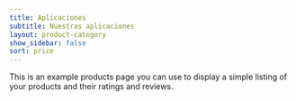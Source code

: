 ```yaml
---
title: Aplicaciones
subtitle: Nuestras aplicaciones
layout: product-category
show_sidebar: false
sort: price
---
```


This is an example products page you can use to display a simple listing of your products and their ratings and reviews.